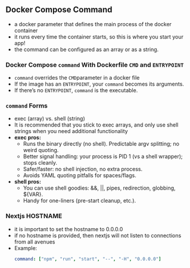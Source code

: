 ## Docker Compose Command
- a docker parameter that defines the main process of the docker container
- it runs every time the container starts, so this is where you start your app!
- the command can be configured as an array or as a string.

### Docker Compose `command`  With Dockerfile `CMD` and `ENTRYPOINT`
- `command` overrides the `CMD`parameter in a docker file
- If the image has an `ENTRYPOINT`, your `command` becomes its arguments.
- If there’s no `ENTRYPOINT`, `command` is the executable.

### `command` Forms
- exec (array) vs. shell (string)
- It is recommended that you stick to exec arrays, and only use shell strings when you need additional functionality
- **exec pros:**
  - Runs the binary directly (no shell). Predictable argv splitting; no weird quoting.
  - Better signal handling: your process is PID 1 (vs a shell wrapper); stops cleanly.
  - Safer/faster: no shell injection, no extra process.
  - Avoids YAML quoting pitfalls for spaces/flags.
- **shell pros:**
  - You can use shell goodies: &&, ||, pipes, redirection, globbing, ${VAR}.
  - Handy for one-liners (pre-start cleanup, etc.).

### Nextjs HOSTNAME
- it is important to set the hostname to 0.0.0.0
- if no hostname is provided, then nextjs will not listen to connections from all avenues
- Example:
  ```yml
  command: ["npm", "run", "start", "--", "-H", "0.0.0.0"]
  ```